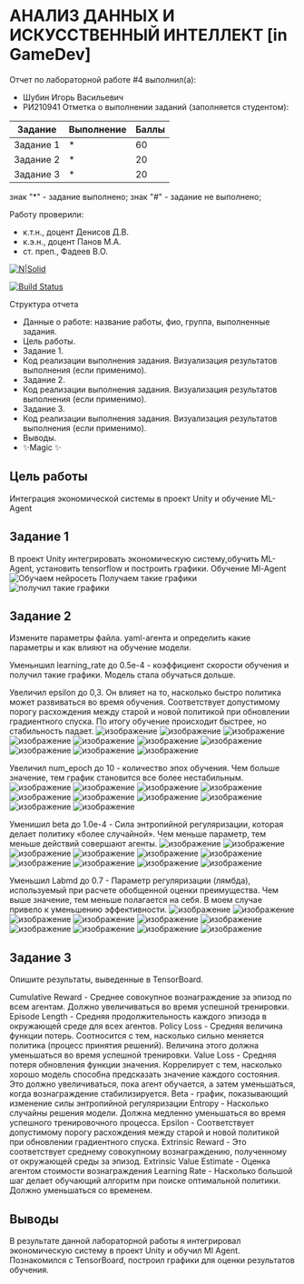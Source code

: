 # АНАЛИЗ ДАННЫХ И ИСКУССТВЕННЫЙ ИНТЕЛЛЕКТ [in GameDev]
Отчет по лабораторной работе #4 выполнил(а):
- Шубин Игорь Васильевич
- РИ210941
Отметка о выполнении заданий (заполняется студентом):

| Задание | Выполнение | Баллы |
| ------ | ------ | ------ |
| Задание 1 | * | 60 |
| Задание 2 | * | 20 |
| Задание 3 | * | 20 |

знак "*" - задание выполнено; знак "#" - задание не выполнено;

Работу проверили:
- к.т.н., доцент Денисов Д.В.
- к.э.н., доцент Панов М.А.
- ст. преп., Фадеев В.О.

[![N|Solid](https://cldup.com/dTxpPi9lDf.thumb.png)](https://nodesource.com/products/nsolid)

[![Build Status](https://travis-ci.org/joemccann/dillinger.svg?branch=master)](https://travis-ci.org/joemccann/dillinger)

Структура отчета

- Данные о работе: название работы, фио, группа, выполненные задания.
- Цель работы.
- Задание 1.
- Код реализации выполнения задания. Визуализация результатов выполнения (если применимо).
- Задание 2.
- Код реализации выполнения задания. Визуализация результатов выполнения (если применимо).
- Задание 3.
- Код реализации выполнения задания. Визуализация результатов выполнения (если применимо).
- Выводы.
- ✨Magic ✨

## Цель работы
Интеграция экономической системы в проект Unity и обучение ML-Agent

## Задание 1
В проект Unity интегрировать экономическую систему,обучить ML-Agent, установить tensorflow и построить графики.
Обучение Ml-Agent
![Обучаем нейросеть](https://user-images.githubusercontent.com/38161044/205340948-778fd33c-e17e-4be9-b6f8-368b3182ff09.PNG)
Получаем такие графики
![получил такие графики](https://user-images.githubusercontent.com/38161044/205340991-1acb7e1b-909e-4c62-9463-945e37a66ef6.PNG)

## Задание 2
Измените параметры файла. yaml-агента и определить какие параметры и как влияют на обучение модели.

Уменьншил learning_rate до 0.5e-4 - коэффициент скорости обучения и получил такие графики. Модель стала обучаться дольше.


Увеличил epsilon до 0,3. Он влияет на то, насколько быстро политика может развиваться во время обучения. Соответствует допустимому порогу расхождения между старой и новой политикой при обновлении градиентного спуска. По итогу обучение происходит быстрее, но стабильность падает.
![изображение](https://user-images.githubusercontent.com/38161044/205342394-be8e0c11-7402-4ef1-b3ce-4060e98a0a1d.png)
![изображение](https://user-images.githubusercontent.com/38161044/205342408-fa3761bd-3ae5-4fa1-ab01-0066b2e3c3a2.png)
![изображение](https://user-images.githubusercontent.com/38161044/205342419-28c92e5a-6d49-4310-946c-f07fda8aa52b.png)
![изображение](https://user-images.githubusercontent.com/38161044/205342428-084ff04c-9852-4dbb-a05b-ee90e8a9554d.png)
![изображение](https://user-images.githubusercontent.com/38161044/205342450-f23a7ca8-b44c-4584-9d21-63839ea3b768.png)
![изображение](https://user-images.githubusercontent.com/38161044/205342466-6feca4d5-51f3-4177-b2ab-c79d43cb7ee2.png)
![изображение](https://user-images.githubusercontent.com/38161044/205342476-36dc196c-ed42-4d29-874d-72eac6165424.png)
![изображение](https://user-images.githubusercontent.com/38161044/205342488-f39ff9fd-4297-4abf-8328-c1760a05c05c.png)
![изображение](https://user-images.githubusercontent.com/38161044/205342513-7651a921-8502-40f0-8cbe-292906ad11ad.png)
![изображение](https://user-images.githubusercontent.com/38161044/205342545-845c068a-72fc-4088-87f5-fa51cd9aec75.png)

Увеличил num_epoch до 10 - количество эпох обучения. Чем больше значение, тем график становится все более нестабильным. 
![изображение](https://user-images.githubusercontent.com/38161044/205343040-3b01a5d4-16ec-4a36-b918-788d85ec7714.png)
![изображение](https://user-images.githubusercontent.com/38161044/205343050-a6b49070-d596-4503-9edc-2f31c6debe50.png)
![изображение](https://user-images.githubusercontent.com/38161044/205343059-6183a11e-ffd0-4c3e-ad84-4e4249f8d432.png)
![изображение](https://user-images.githubusercontent.com/38161044/205343072-c7a1a2ad-3455-4a85-afb6-379bdb77ac4b.png)
![изображение](https://user-images.githubusercontent.com/38161044/205343083-08528df7-250a-4242-97e7-2463e94d51a0.png)
![изображение](https://user-images.githubusercontent.com/38161044/205343101-bdffb3c4-bfe5-4eb4-8656-76e970533a63.png)
![изображение](https://user-images.githubusercontent.com/38161044/205343112-d6f83c64-3fd3-4188-bc6d-28cef5339858.png)
![изображение](https://user-images.githubusercontent.com/38161044/205343123-ad2eb31d-e866-4f02-98bd-755bfc61ffb4.png)
![изображение](https://user-images.githubusercontent.com/38161044/205343131-5c8a22dc-5536-4d22-bb6d-f0cf90209d31.png)
![изображение](https://user-images.githubusercontent.com/38161044/205343140-5d07f974-e256-4a4a-ab11-43232582d20f.png)

Уменишил beta до 1.0e-4 - Сила энтропийной регуляризации, которая делает политику «более случайной». Чем меньше параметр, тем меньше действий совершают агенты.
![изображение](https://user-images.githubusercontent.com/38161044/205343641-e2f77b6a-38e6-418f-ad60-035c3e2dc5f2.png)
![изображение](https://user-images.githubusercontent.com/38161044/205343649-e8bec0b9-d84e-4b2b-86a4-771ebcaa8e13.png)
![изображение](https://user-images.githubusercontent.com/38161044/205343659-f5a04650-7453-4bef-b1d9-756166e7ad8d.png)
![изображение](https://user-images.githubusercontent.com/38161044/205343669-56436773-eb5c-4af5-8c61-45586ead5b5d.png)
![изображение](https://user-images.githubusercontent.com/38161044/205343681-1e33d2e0-2103-4379-bda4-14a8947b4b6c.png)
![изображение](https://user-images.githubusercontent.com/38161044/205343713-112ab192-7c0c-4774-ad6a-9082d448a93b.png)
![изображение](https://user-images.githubusercontent.com/38161044/205343722-9ff0f39f-6aa5-4a7c-9998-1d297e8bc5a7.png)
![изображение](https://user-images.githubusercontent.com/38161044/205343736-564b5e34-16b8-4a77-a5be-b43544a9287e.png)
![изображение](https://user-images.githubusercontent.com/38161044/205343744-9086e5c9-701a-4754-8638-bfb877611617.png)
![изображение](https://user-images.githubusercontent.com/38161044/205343751-333101b2-adc3-4271-bbca-df5ff766302d.png)

Уменьшил Labmd до 0.7 - Параметр регуляризации (лямбда), используемый при расчете обобщенной оценки преимущества. Чем выше значение, тем меньше полагается на себя.
В моем случае привело к уменьшению эффективности.
![изображение](https://user-images.githubusercontent.com/38161044/205344089-b071a774-ad1d-4578-8813-fb363267f86b.png)
![изображение](https://user-images.githubusercontent.com/38161044/205344096-c50dfe7e-b1f5-44fa-9340-902d953c028d.png)
![изображение](https://user-images.githubusercontent.com/38161044/205344107-289cc378-a970-4268-a7f2-69917b08bc47.png)
![изображение](https://user-images.githubusercontent.com/38161044/205344117-4b3485b6-a8ba-4c9d-b50b-b60782c95ebe.png)
![изображение](https://user-images.githubusercontent.com/38161044/205344127-36856a71-e9b8-4cba-911a-af32630af691.png)
![изображение](https://user-images.githubusercontent.com/38161044/205344132-cc61ac8b-2cec-46b9-bab5-c972d49173f8.png)
![изображение](https://user-images.githubusercontent.com/38161044/205344145-e43b6a44-63a3-4f60-af57-256af79998c6.png)
![изображение](https://user-images.githubusercontent.com/38161044/205344154-122aa4a1-3eda-457f-8306-033d703bd842.png)
![изображение](https://user-images.githubusercontent.com/38161044/205344158-38456957-b078-48f5-9543-2c0e72e1bc9f.png)
![изображение](https://user-images.githubusercontent.com/38161044/205344170-6c590fec-1f16-41e9-91bf-48d7491e9004.png)

## Задание 3
Опишите результаты, выведенные в TensorBoard.

Cumulative Reward - Среднее совокупное вознаграждение за эпизод по всем агентам. Должно увеличиваться во время успешной тренировки.
Episode Length - Средняя продолжительность каждого эпизода в окружающей среде для всех агентов.
Policy Loss - Средняя величина функции потерь. Соотносится с тем, насколько сильно меняется политика (процесс принятия решений). Величина этого должна уменьшаться во время успешной тренировки.
Value Loss - Средняя потеря обновления функции значения. Коррелирует с тем, насколько хорошо модель способна предсказать значение каждого состояния. Это должно увеличиваться, пока агент обучается, а затем уменьшаться, когда вознаграждение стабилизируется.
Beta - график, показывающий изменение силы энтропийной регуляризации
Entropy - Насколько случайны решения модели. Должна медленно уменьшаться во время успешного тренировочного процесса.
Epsilon - Соответствует допустимому порогу расхождения между старой и новой политикой при обновлении градиентного спуска.
Extrinsic Reward - Это соответствует среднему совокупному вознаграждению, полученному от окружающей среды за эпизод.
Extrinsic Value Estimate - Оценка агентом стоимости вознаграждения 
Learning Rate - Насколько большой шаг делает обучающий алгоритм при поиске оптимальной политики. Должно уменьшаться со временем.

## Выводы
В результате данной лабораторной работы я интегрировал экономическую систему в проект Unity и обучил Ml Agent. Познакомился с TensorBoard, построил графики для оценки результатов обучения. 
